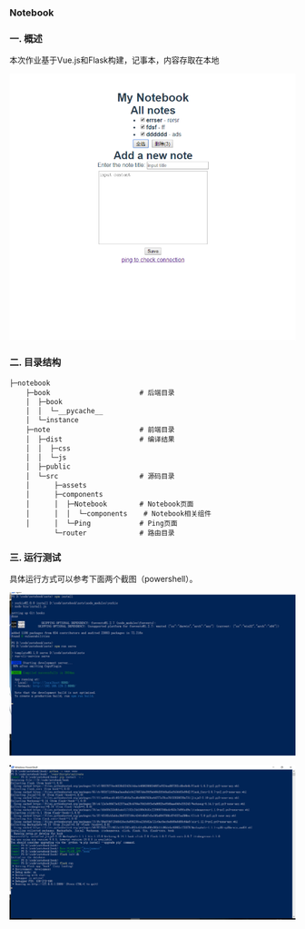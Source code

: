 ### Notebook

### 一. 概述

本次作业基于Vue.js和Flask构建，记事本，内容存取在本地

![](./final.png)

### 二. 目录结构

```shell
├─notebook 
    ├─book 						# 后端目录
    │  ├─book
    │  │  └─__pycache__
    │  └─instance
    ├─note 						# 前端目录
    │  ├─dist 					# 编译结果
    │  │  ├─css
    │  │  └─js
    │  ├─public
    │  └─src					# 源码目录
    │      ├─assets	
    │      ├─components
    │      │  ├─Notebook 		# Notebook页面
    │      │  │  └─components 	 # Notebook相关组件
    │      │  └─Ping 			# Ping页面
           └─router				# 路由目录
```

### 三. 运行测试

具体运行方式可以参考下面两个截图（powershell）。

![](./note.png)

![](./book.png)


